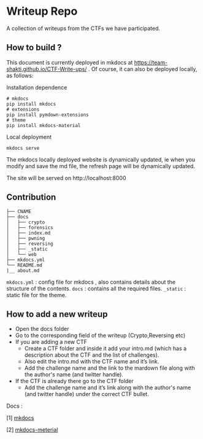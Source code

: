 # Writeup Repo

A collection of writeups from the CTFs we have participated.

## How to build ?


This document is currently deployed in mkdocs at https://team-shakti.github.io/CTF-Write-ups/ . Of course, it can also be deployed locally, as follows:

Installation dependence

    # mkdocs
    pip install mkdocs
    # extensions
    pip install pymdown-extensions
    # theme
    pip install mkdocs-material
    
Local deployment

    mkdocs serve

The mkdocs locally deployed website is dynamically updated, ie when you modify and save the md file, the refresh page will be dynamically updated.

<!-- Generating the site locally  -->

<!--     # generate static file in site/ -->
<!--     mkdocs build -->
    
<!-- The generated webpage will be in `site/` folder -->

<!-- ### Using Docker  -->

<!-- After installing docker on your machine  -->

<!-- Just run  -->

<!--     docker pull squidfunk/mkdocs-material -->
<!--     docker run --rm -it -p 8000:8000 -v ${PWD}:/docs squidfunk/mkdocs-material -->
    
The site will be served on http://localhost:8000


## Contribution

    ├── CNAME
    ├── docs
    │   ├── crypto
    │   ├── forensics
    │   ├── index.md
    │   ├── pwning
    │   ├── reversing
    │   ├── _static
    │   └── web
    ├── mkdocs.yml
    └── README.md
    |__ about.md

`mkdocs.yml` : config file for mkdocs , also contains details about the structure of the contents.
`docs` : contains all the required files.
`_static` : static file for the theme.

## How to add a new writeup

- Open the docs folder
- Go to the corresponding field of the writeup (Crypto,Reversing etc)
- If you are adding a new CTF
    - Create a CTF folder and inside it add your intro.md (which has a description about the CTF and the list of challenges).
    - Also edit the intro.md with the CTF name and it’s link.
    - Add the challenge name and the link to the mardown file along with the author's name (and twitter handle).
- If the CTF is already there go to the CTF folder
	- Add the challenge name and it’s link along with the author's name (and twitter handle) under the correct CTF bullet.



Docs :

[1] [mkdocs](https://www.mkdocs.org/#mkdocs) 

[2] [mkdocs-meterial](https://squidfunk.github.io/mkdocs-material/)
    


    

